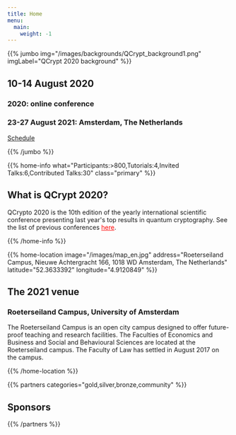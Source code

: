 ```yaml
---
title: Home
menu:
  main:
    weight: -1
---
```


<!-- JUMBO -->
{{% jumbo img="/images/backgrounds/QCrypt_background1.png" imgLabel="QCrypt 2020 background" %}}

## 10-14 August 2020

### 2020: online conference
### 23-27 August 2021: Amsterdam, The Netherlands

<!--
<a class="btn primary btn-lg" style="margin-top: 1em;" href="" target="_blank">Become a sponsor</a>
-->

<a class="btn primary btn-lg" href="/schedule">
<!--    <svg class="icon icon-cfp"><use xlink:href="#cfp"></use></svg> -->
    Schedule
</a>

{{% /jumbo %}}

<!-- CNCF LOGO
{{% home-info what="" class="primary" %}}

<h3 style="text-align:center;">Supported by</h2>
<img src="/images/logos/cncf-white.png" alt="cncf-logo" style="width:50%;margin-left:auto;margin-right:auto;display: block;"/>
{{% /home-info %}}

-->


<!-- YOUTUBE SECTION
{{< youtube-section link="i-MKPPKWJuE" title="Watch 2018 best moments" class="" >}}
 -->

<!-- INFO -->
{{% home-info what="Participants:>800,Tutorials:4,Invited Talks:6,Contributed Talks:30" class="primary" %}}

## What is QCrypt 2020?

QCrypto 2020 is the 10th edition of the yearly international scientific conference presenting last year's top results in quantum cryptography. See the list of previous conferences <a style="color: red" href="/charter/#history-of-qcrypt">here</a>.

{{% /home-info %}}

<!-- SPEAKERS -->
<!-- BREAKS JUMBO IMAGE
{{% home-speakers %}}
## Featured Speakers

{{< button-link label="Submit a presentation"
                url="https://conference-hall.io/public/event/HJRThubF4uYPkb7jSUxi"
                icon="cfp" >}}

{{< button-link label="See all speakers"
                url="./speakers"
                icon="right" >}}

{{% /home-speakers %}}
-->

<!--
{{% home-tickets %}}

## Tickets

### Secure your spot with an unparalleled discount while we finalize the program!

<ul>
<li>{{< ticket name="Blind ticket"
           starts="2019-03-25"
           ends="2019-08-01"
           price="55 €"
           info=""
           soldOut=""
           url="https://www.eventbrite.com/e/kubernetes-community-day-amsterdam-2019-tickets-64716768597" >}}</li>
<li>{{< ticket name="Regular ticket"
           starts="2019-08-01"
           ends="2019-09-13"
           price="110 €"
           info=""
           soldOut="true"
           url="https://www.eventbrite.com/e/kubernetes-community-day-amsterdam-2019-tickets-64716768597" >}}</li>
</ul>

\* Your ticket gives you access to all conferences, coffee breaks, and lunch. Accommodation is NOT included in this price.

{{% /home-tickets %}}
-->

<!-- NOTIFICATION
{{% home-subscribe  class="primary" %}}

## Get notified about the important conference updates

{{% /home-subscribe %}}
 -->

<!-- THE MAP -->
{{% home-location
    image="/images/map_en.jpg"
    address="Roeterseiland Campus, Nieuwe Achtergracht 166, 1018 WD Amsterdam, The Netherlands"
    latitude="52.3633392"
    longitude="4.9120849"
    %}}

## The 2021 venue

### Roeterseiland Campus, University of Amsterdam

The Roeterseiland Campus is an open city campus designed to offer future-proof teaching and research facilities. The Faculties of Economics and Business and Social and Behavioural Sciences are located at the Roeterseiland campus. The Faculty of Law has settled in August 2017 on the campus.

{{% /home-location %}}

{{% partners categories="gold,silver,bronze,community" %}}

## Sponsors
<!--
<a class="btn primary btn-lg" style="margin-top: 1em;" href="https://docs.google.com/presentation/d/1DebzlTMINfjTOXtiMqRADe0D4ko9eRHXbKmO-289-NY" target="_blank">Become a sponsor</a>
-->

{{% /partners %}}
